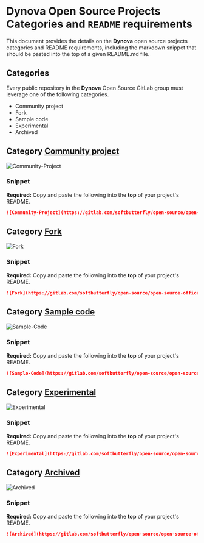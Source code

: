 # **Dynova** Open Source Projects Categories and `README` requirements

This document provides the details on the **Dynova** open source projects categories and README requirements, including the markdown snippet that should be pasted into the top of a given README.md file.

## Categories

Every public repository in the **Dynova** Open Source GitLab group must leverage one of the following categories.

- Community project
- Fork
- Sample code
- Experimental
- Archived

## Category [Community project](#community-project)

![Community-Project]

### Snippet

**Required:** Copy and paste the following into the **top** of your project's README.

```md
![Community-Project](https://gitlab.com/softbutterfly/open-source/open-source-office/-/raw/master/banners/softbutterfly-open-source--banner--community-project.png)
```

## Category [Fork](#fork)

![Fork]

### Snippet

**Required:** Copy and paste the following into the **top** of your project's README.

```md
![Fork](https://gitlab.com/softbutterfly/open-source/open-source-office/-/raw/master/banners/softbutterfly-open-source--banner--fork.png)
```

## Category [Sample code](#sample-code)

![Sample-Code]

### Snippet

**Required:** Copy and paste the following into the **top** of your project's README.

```md
![Sample-Code](https://gitlab.com/softbutterfly/open-source/open-source-office/-/raw/master/banners/softbutterfly-open-source--banner--sample-code.png)
```

## Category [Experimental](#experimental)

![Experimental]

### Snippet

**Required:** Copy and paste the following into the **top** of your project's README.

```md
![Experimental](https://gitlab.com/softbutterfly/open-source/open-source-office/-/raw/master/banners/softbutterfly-open-source--banner--experimental.png)
```

## Category [Archived](#archived)

![Archived]

### Snippet

**Required:** Copy and paste the following into the **top** of your project's README.

```md
![Archived](https://gitlab.com/softbutterfly/open-source/open-source-office/-/raw/master/banners/softbutterfly-open-source--banner--archived.png)
```



[Archived]: https://gitlab.com/softbutterfly/open-source/open-source-office/-/raw/master/banners/softbutterfly-open-source--banner--archived.png
[Community-Project]: https://gitlab.com/softbutterfly/open-source/open-source-office/-/raw/master/banners/softbutterfly-open-source--banner--community-project.png
[Experimental]: https://gitlab.com/softbutterfly/open-source/open-source-office/-/raw/master/banners/softbutterfly-open-source--banner--experimental.png
[Fork]: https://gitlab.com/softbutterfly/open-source/open-source-office/-/raw/master/banners/softbutterfly-open-source--banner--fork.png
[Sample-Code]: https://gitlab.com/softbutterfly/open-source/open-source-office/-/raw/master/banners/softbutterfly-open-source--banner--sample-code.png
